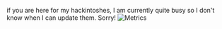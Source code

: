 if you are here for my hackintoshes, I am currently quite busy so I don't know when I can update them. Sorry!
![Metrics](https://github.com/my-github-user/my-github-user/blob/main/github-metrics.svg)